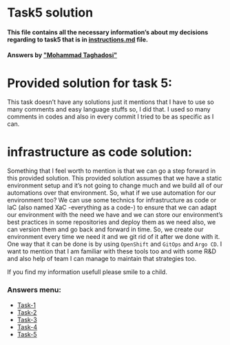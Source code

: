# Task5 solution
#### This file contains all the necessary information’s about my decisions regarding to task5 that is in [instructions.md](instructions.md) file.
#### Answers by ["Mohammad Taghadosi"](https://linkedin.com/in/mtaghadosi)

# Provided solution for task 5:

This task doesn’t have any solutions just it mentions that I have to use so many comments and easy language stuffs so, I did that. I used so many comments in codes and also in every commit I tried to be as specific as I can.

# infrastructure as code solution:

Something that I feel worth to mention is that we can go a step forward in this provided solution. This provided solution assumes that we have a static environment setup and it’s not going to change much and we build all of our automations over that environment. So, what if we use automation for our environment too? We can use some technics for infrastructure as code or IaC (also named XaC -everything as a code-) to ensure that we can adapt our environment with the need we have and we can store our environment’s best practices in some repositories and deploy them as we need also, we can version them and go back and forward in time. So, we create our environment every time we need it and we git rid of it after we done with it. 
One way that it can be done is by using `OpenShift` and `GitOps` and `Argo CD`. I want to mention that I am familiar with these tools too and with some R&D and also help of team I can manage to maintain that strategies too.

If you find my information usefull please smile to a child.


 ### Answers menu:
- [Task-1](/solutions/task1.md)
- [Task-2](/solutions/task2.md)
- [Task-3](/solutions/task3.md)
- [Task-4](/solutions/task4.md)
- [Task-5](/solutions/task5.md)

